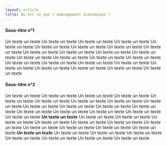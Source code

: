 ```yaml
---
layout: article
title: Qu'est ce que l'aménagement économique ?
---
```

#### Sous-titre n°1
Un texte un texte Un texte un texte Un texte un texte Un texte un texte Un texte un texte Un texte un texte Un texte un texte Un texte un texte Un texte un texte Un texte un texte Un texte un texte Un texte un texte Un texte un texte Un texte un texte Un texte un texte Un texte un texte Un texte un texte Un texte un texte Un texte un texte Un texte un texte Un texte un texte Un texte un texte Un texte un texte Un texte un texte Un texte un texte Un texte un texte

#### Sous-titre n°2
Un texte un texte Un texte un texte Un texte un texte Un texte un texte Un texte un texte Un texte un texte Un texte un texte Un texte un texte Un texte un texte Un texte un texte Un texte un texte Un texte un texte Un texte un texte Un texte un texte Un texte un texte Un texte un texte Un texte un texte Un texte un texte **Un texte un texte** Un texte un texte Un texte un texte Un texte un texte Un texte un texte Un texte un texte Un texte un texte *Un texte un texte* Un texte un texte Un texte un texte Un texte un texte Un texte un texte ***Un texte un texte*** Un texte un texte Un texte un texte Un texte un texte Un texte un texte Un texte un texte Un texte un texte Un texte un texte